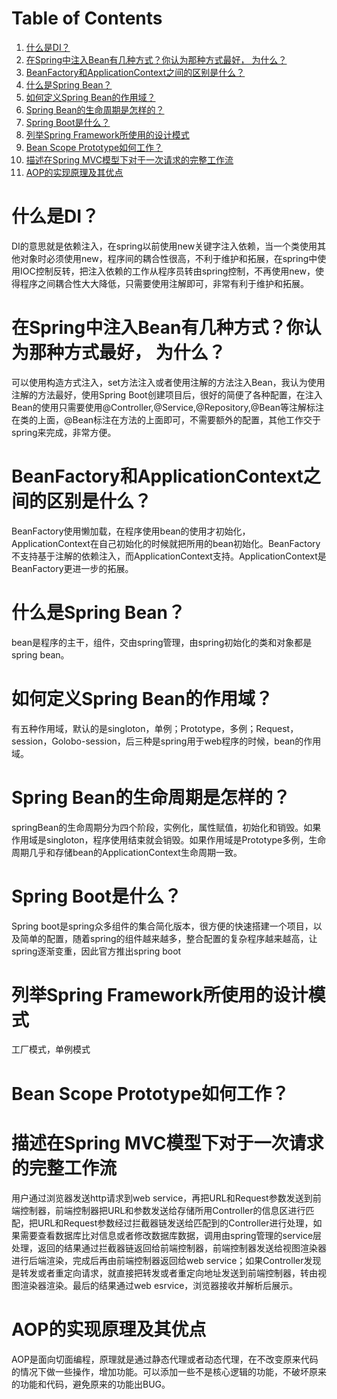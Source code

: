 
# Table of Contents

1.  [什么是DI？](#orgf142cc7)
2.  [在Spring中注入Bean有几种方式？你认为那种方式最好， 为什么？](#org5fdb94b)
3.  [BeanFactory和ApplicationContext之间的区别是什么？](#org513de46)
4.  [什么是Spring Bean？](#orgcb14a18)
5.  [如何定义Spring Bean的作用域？](#org78cf737)
6.  [Spring Bean的生命周期是怎样的？](#org575c7bd)
7.  [Spring Boot是什么？](#org74af3dc)
8.  [列举Spring Framework所使用的设计模式](#org1d7859a)
9.  [Bean Scope Prototype如何工作？](#org05d6de8)
10. [描述在Spring MVC模型下对于一次请求的完整工作流](#org1663bef)
11. [AOP的实现原理及其优点](#org821b839)


<a id="orgf142cc7"></a>

# 什么是DI？

 DI的意思就是依赖注入，在spring以前使用new关键字注入依赖，当一个类使用其他对象时必须使用new，程序间的耦合性很高，不利于维护和拓展，在spring中使用IOC控制反转，把注入依赖的工作从程序员转由spring控制，不再使用new，使得程序之间耦合性大大降低，只需要使用注解即可，非常有利于维护和拓展。


<a id="org5fdb94b"></a>

# 在Spring中注入Bean有几种方式？你认为那种方式最好， 为什么？

可以使用构造方式注入，set方法注入或者使用注解的方法注入Bean，我认为使用注解的方法最好，使用Spring Boot创建项目后，很好的简便了各种配置，在注入Bean的使用只需要使用@Controller,@Service,@Repository,@Bean等注解标注在类的上面，@Bean标注在方法的上面即可，不需要额外的配置，其他工作交于spring来完成，非常方便。


<a id="org513de46"></a>

# BeanFactory和ApplicationContext之间的区别是什么？

BeanFactory使用懒加载，在程序使用bean的使用才初始化，ApplicationContext在自己初始化的时候就把所用的bean初始化。BeanFactory不支持基于注解的依赖注入，而ApplicationContext支持。ApplicationContext是BeanFactory更进一步的拓展。


<a id="orgcb14a18"></a>

# 什么是Spring Bean？

bean是程序的主干，组件，交由spring管理，由spring初始化的类和对象都是spring bean。


<a id="org78cf737"></a>

# 如何定义Spring Bean的作用域？

有五种作用域，默认的是singloton，单例；Prototype，多例；Request，session，Golobo-session，后三种是spring用于web程序的时候，bean的作用域。


<a id="org575c7bd"></a>

# Spring Bean的生命周期是怎样的？

springBean的生命周期分为四个阶段，实例化，属性赋值，初始化和销毁。如果作用域是singloton，程序使用结束就会销毁。如果作用域是Prototype多例，生命周期几乎和存储bean的ApplicationContext生命周期一致。


<a id="org74af3dc"></a>

# Spring Boot是什么？

Spring boot是spring众多组件的集合简化版本，很方便的快速搭建一个项目，以及简单的配置，随着spring的组件越来越多，整合配置的复杂程序越来越高，让spring逐渐变重，因此官方推出spring boot


<a id="org1d7859a"></a>

# 列举Spring Framework所使用的设计模式

工厂模式，单例模式


<a id="org05d6de8"></a>

# Bean Scope Prototype如何工作？


<a id="org1663bef"></a>

# 描述在Spring MVC模型下对于一次请求的完整工作流

用户通过浏览器发送http请求到web service，再把URL和Request参数发送到前端控制器，前端控制器把URL和参数发送给存储所用Controller的信息区进行匹配，把URL和Request参数经过拦截器链发送给匹配到的Controller进行处理，如果需要查看数据库比对信息或者修改数据库数据，调用由spring管理的service层处理，返回的结果通过拦截器链返回给前端控制器，前端控制器发送给视图渲染器进行后端渲染，完成后再由前端控制器返回给web service；如果Controller发现是转发或者重定向请求，就直接把转发或者重定向地址发送到前端控制器，转由视图渲染器渲染。最后的结果通过web esrvice，浏览器接收并解析后展示。


<a id="org821b839"></a>

# AOP的实现原理及其优点

AOP是面向切面编程，原理就是通过静态代理或者动态代理，在不改变原来代码的情况下做一些操作，增加功能。可以添加一些不是核心逻辑的功能，不破坏原来的功能和代码，避免原来的功能出BUG。

